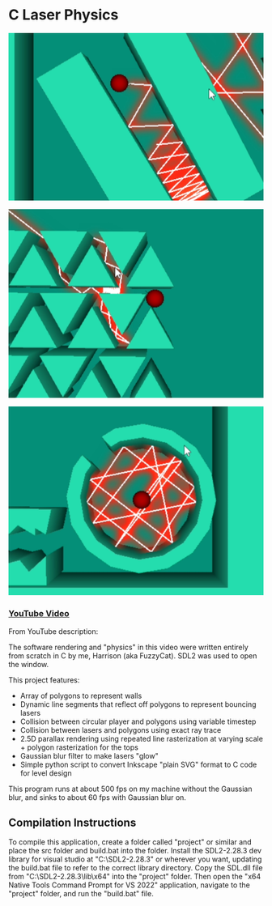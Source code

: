 # C Laser Physics

![Screenshot 1](screenshots/screenshot1.png)

![Screenshot 2](screenshots/screenshot2.png)

![Screenshot 3](screenshots/screenshot3.png)

### [YouTube Video](https://youtu.be/Ckl28zhAK58)

From YouTube description:

The software rendering and "physics" in this video were written entirely from scratch in C by me, Harrison (aka FuzzyCat). SDL2 was used to open the window.

This project features:
- Array of polygons to represent walls
- Dynamic line segments that reflect off polygons to represent bouncing lasers
- Collision between circular player and polygons using variable timestep
- Collision between lasers and polygons using exact ray trace
- 2.5D parallax rendering using repeated line rasterization at varying scale + polygon rasterization for the tops
- Gaussian blur filter to make lasers "glow"
- Simple python script to convert Inkscape "plain SVG" format to C code for level design

This program runs at about 500 fps on my machine without the Gaussian blur, and sinks to about 60 fps with Gaussian blur on.

## Compilation Instructions
To compile this application, create a folder called "project" or similar and place the src folder and build.bat into the folder. Install the SDL2-2.28.3 dev library for visual studio at "C:\SDL2-2.28.3" or wherever you want, updating the build.bat file to refer to the correct library directory. Copy the SDL.dll file from "C:\SDL2-2.28.3\lib\x64" into the "project" folder. Then open the "x64 Native Tools Command Prompt for VS 2022" application, navigate to the "project" folder, and run the "build.bat" file.
